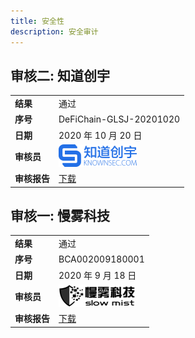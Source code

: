 ```yaml
---
title: 安全性
description: 安全审计
---
```


## 审核二: 知道创宇

|              |                                                           |
| ------------ | --------------------------------------------------------- |
| **结果**     | 通过                                                      |
| **序号**     | DeFiChain-GLSJ-20201020                                   |
| **日期**     | 2020 年 10 月 20 日                                       |
| **审核员**   | ![Knownsec](/img/security/logo-knownsec.png)              |
| **审核报告** | [下载](/downloads/DeFiChain-Security-Audit-Report-V1.pdf) |

## 审核一: 慢雾科技

|              |                                                          |
| ------------ | -------------------------------------------------------- |
| **结果**     | 通过                                                     |
| **序号**     | BCA002009180001                                          |
| **日期**     | 2020 年 9 月 18 日                                       |
| **审核员**   | ![Slow Mist](/img/security/logo-slowmist.png)            |
| **审核报告** | [下载](/downloads/defichain-security-audit-slowmist.pdf) |

